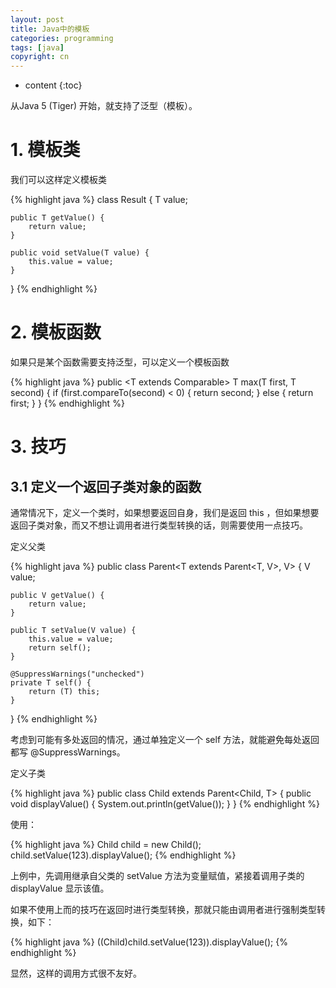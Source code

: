 ```yaml
---
layout: post
title: Java中的模板
categories: programming
tags: [java]
copyright: cn
---
```


* content
{:toc}

从Java 5 (Tiger) 开始，就支持了泛型（模板）。

# 1. 模板类

我们可以这样定义模板类

{% highlight java %}
class Result<T> {
    T value;

    public T getValue() {
        return value;
    }

    public void setValue(T value) {
        this.value = value;
    }
}
{% endhighlight %}

# 2. 模板函数

如果只是某个函数需要支持泛型，可以定义一个模板函数

{% highlight java %}
public <T extends Comparable<T>> T max(T first, T second) {
    if (first.compareTo(second) < 0) {
        return second;
    } else {
        return first;
    }
}
{% endhighlight %}


# 3. 技巧

## 3.1 定义一个返回子类对象的函数

通常情况下，定义一个类时，如果想要返回自身，我们是返回 this ，但如果想要返回子类对象，而又不想让调用者进行类型转换的话，则需要使用一点技巧。

定义父类

{% highlight java %}
public class Parent<T extends Parent<T, V>, V> {
    V value;

    public V getValue() {
        return value;
    }

    public T setValue(V value) {
        this.value = value;
        return self();
    }

    @SuppressWarnings("unchecked")
    private T self() {
        return (T) this;
    }
}
{% endhighlight %}

考虑到可能有多处返回的情况，通过单独定义一个 self 方法，就能避免每处返回都写 @SuppressWarnings。

定义子类

{% highlight java %}
public class Child<T> extends Parent<Child<T>, T> {
    public void displayValue() {
        System.out.println(getValue());
    }
}
{% endhighlight %}


使用：

{% highlight java %}
Child<Integer> child = new Child<Integer>();
child.setValue(123).displayValue();
{% endhighlight %}

上例中，先调用继承自父类的 setValue 方法为变量赋值，紧接着调用子类的 displayValue 显示该值。

如果不使用上而的技巧在返回时进行类型转换，那就只能由调用者进行强制类型转换，如下：

{% highlight java %}
((Child)child.setValue(123)).displayValue();
{% endhighlight %}

显然，这样的调用方式很不友好。

